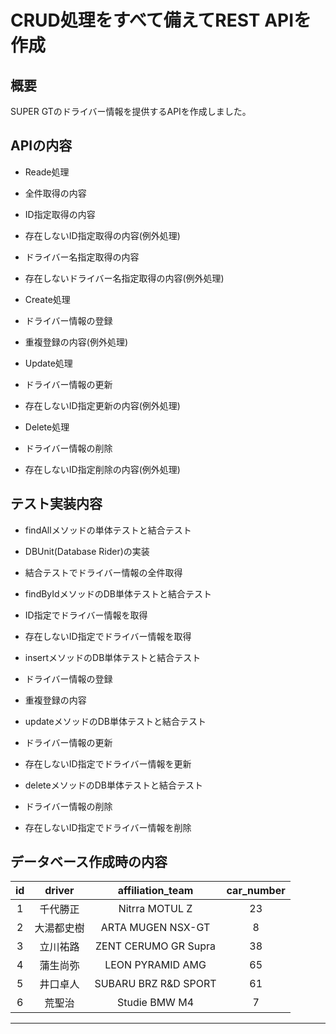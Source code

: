 # CRUD処理をすべて備えてREST APIを作成

##

## 概要
SUPER GTのドライバー情報を提供するAPIを作成しました。

##

## APIの内容
- Reade処理
 - 全件取得の内容
 - ID指定取得の内容
 - 存在しないID指定取得の内容(例外処理)
 - ドライバー名指定取得の内容
 - 存在しないドライバー名指定取得の内容(例外処理)

- Create処理
 - ドライバー情報の登録
 - 重複登録の内容(例外処理)

- Update処理
 - ドライバー情報の更新
 - 存在しないID指定更新の内容(例外処理)

- Delete処理
 - ドライバー情報の削除
 - 存在しないID指定削除の内容(例外処理)

##

## テスト実装内容
- findAllメソッドの単体テストと結合テスト
 - DBUnit(Database Rider)の実装
 - 結合テストでドライバー情報の全件取得

- findByIdメソッドのDB単体テストと結合テスト
 - ID指定でドライバー情報を取得
 - 存在しないID指定でドライバー情報を取得

- insertメソッドのDB単体テストと結合テスト
 - ドライバー情報の登録
 - 重複登録の内容

- updateメソッドのDB単体テストと結合テスト
 - ドライバー情報の更新
 - 存在しないID指定でドライバー情報を更新

- deleteメソッドのDB単体テストと結合テスト
 - ドライバー情報の削除
 - 存在しないID指定でドライバー情報を削除

## 

## データベース作成時の内容

|**id**|**driver**|**affiliation_team**|**car_number**|
|:---:|:---:|:---:|:---:|
|1|千代勝正|Nitrra MOTUL Z|23|
|2|大湯都史樹|ARTA MUGEN NSX-GT|8|
|3|立川祐路|ZENT CERUMO GR Supra|38|
|4|蒲生尚弥|LEON PYRAMID AMG|65|
|5|井口卓人|SUBARU BRZ R&D SPORT|61|
|6|荒聖治|Studie BMW M4|7|

***
